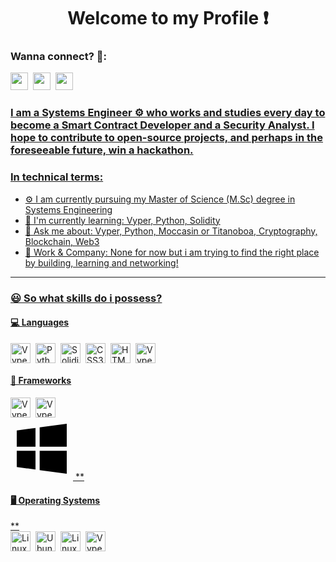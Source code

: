 <div id="toc">
  <ul align="center" style="list-style: none">
    <summary>
      <h1>
        Welcome to my Profile ❗
      </h1>
    </summary>
  </ul>
</div>

**<h3 align="left">Wanna connect? 🤙:</h3>** 
<p align="left"><a href="mailto:musaayomide0.com" target="_blank"><img src="https://img.shields.io/badge/Gmail-D14836?style=for-the-badge&logo=gmail&logoColor=green" height="28" style="margin-right: 4px"></a> <a href="https://github.com/Sir-Shaedy" target="_blank"><img src="https://img.shields.io/badge/GitHub-100000?style=for-the-badge&logo=github&logoColor=white" height="28" style="margin-right: 4px"></a> <a href="https://twitter.com/0xShaedyW" target="_blank"><img src="https://img.shields.io/badge/Twitter-000000?style=for-the-badge&logo=X&logoColor=green" height="28" style="margin-right: 4px"></a><a href="https://www.linkedin.com/in/musa-ayomide-idr/" target="_blank"></p>


<h3 align="left" font="sf">
   I am a Systems Engineer ⚙️ who works and studies every day to become a Smart Contract Developer and a Security Analyst. I hope to contribute to open-source projects, and perhaps in the foreseeable future, win a hackathon.
 </h3>


**<h3 align="left">In technical terms:</h3>**

- ⚙️ I am currently pursuing my Master of Science (M.Sc) degree in Systems Engineering
- 🌱 I'm currently learning: Vyper, Python, Solidity
- 💬 Ask me about: Vyper, Python, Moccasin or Titanoboa, Cryptography, Blockchain, Web3
- 💼 Work & Company: None for now but i am trying to find the right place by building, learning and networking!

---
**<h3 align="left"> 😃 So what skills do i possess?</h3>**

**<h4 align="left">💻 Languages</h4>**
<div style="display: flex; flex-wrap: wrap; gap: 4px; justify-content: left;">
  <img src="https://img.shields.io/badge/🐍Vyper-8A2BE2" height="32" alt="Vyper" style="margin-right: 4px">
  <img src="https://img.shields.io/badge/Python-306998?logo=python&logoColor=white" height="32" alt="Python" style="margin-right: 4px"> 
  <img src="https://img.shields.io/badge/Solidity-e6e6e6?style=for-the-badge&logo=solidity&logoColor=black" height="32" alt="Solidity" style="margin-right: 4px"> 
  <img src="https://img.shields.io/badge/css3-%231572B6.svg?style=for-the-badge&logo=css3&logoColor=white" height="32" alt="CSS3" style="margin-right: 4px">
  <img src="https://img.shields.io/badge/html5-%23E34F26.svg?style=for-the-badge&logo=html5&logoColor=white" height="32" alt="HTML5" style="margin-right: 4px">
  <img src="https://img.shields.io/badge/SysML-AEDDFF" height="32" alt="Vyper" style="margin-right: 4px">
</div>


**<h4 align="left">🧰 Frameworks</h4>**
<div style="display: flex; flex-wrap: wrap; gap: 4px; justify-content: left;">
  <img src="https://img.shields.io/badge/🐍Moccasin-8A2BE2" height="32" alt="Vyper" style="margin-right: 4px">
  <img src="https://img.shields.io/badge/🐍Titanoboa-AEDDFF" height="32" alt="Vyper" style="margin-right: 4px"> 
</div>

<svg xmlns="http://www.w3.org/2000/svg" x="0px" y="0px" width="100" height="100" viewBox="0 0 30 30">
<path d="M12 16L3 16 3 23.75 12 24.988zM12 5L3 6.25 3 14 12 14zM14 4.75L14 14 27 14 27 3zM14 16L14 25.25 27 27 27 16z"></path>
</svg>
**<h4 align="left">🖥️ Operating Systems</h4>**
<div style="display: flex; flex-wrap: wrap; gap: 4px; justify-content: left;">
  <img src="https://img.shields.io/badge/Linux-FCC624?style=for-the-badge&logo=linux&logoColor=black" height="32" alt="Linux" style="margin-right: 4px">
  <img src="https://img.shields.io/badge/Ubuntu-E95420?style=for-the-badge&logo=ubuntu&logoColor=white" height="32" alt="Ubuntu" style="margin-right: 4px">
  <img src="https://img.shields.io/badge/Windows?style=plastic&logoColor=green" height="32" alt="Linux" style="margin-right: 4px">
  <img src="https://img.shields.io/badge/🐍Titanoboa-AEDDFF" height="32" alt="Vyper" style="margin-right: 4px">
</div>
